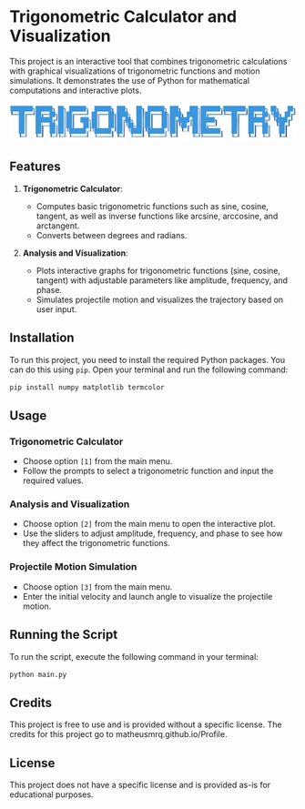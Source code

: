 # Trigonometric Calculator and Visualization

This project is an interactive tool that combines trigonometric calculations with graphical visualizations of trigonometric functions and motion simulations. It demonstrates the use of Python for mathematical computations and interactive plots.

![Name image](pics/name.png)

## Features

1. **Trigonometric Calculator**:
   - Computes basic trigonometric functions such as sine, cosine, tangent, as well as inverse functions like arcsine, arccosine, and arctangent.
   - Converts between degrees and radians.

2. **Analysis and Visualization**:
   - Plots interactive graphs for trigonometric functions (sine, cosine, tangent) with adjustable parameters like amplitude, frequency, and phase.
   - Simulates projectile motion and visualizes the trajectory based on user input.

## Installation

To run this project, you need to install the required Python packages. You can do this using `pip`. Open your terminal and run the following command:

```bash
pip install numpy matplotlib termcolor
```
## Usage

### Trigonometric Calculator

- Choose option `[1]` from the main menu.
- Follow the prompts to select a trigonometric function and input the required values.

### Analysis and Visualization

- Choose option `[2]` from the main menu to open the interactive plot.
- Use the sliders to adjust amplitude, frequency, and phase to see how they affect the trigonometric functions.

### Projectile Motion Simulation

- Choose option `[3]` from the main menu.
- Enter the initial velocity and launch angle to visualize the projectile motion.

## Running the Script
To run the script, execute the following command in your terminal:
```bash
python main.py
```
## Credits
This project is free to use and is provided without a specific license. The credits for this project go to matheusmrq.github.io/Profile.

## License
This project does not have a specific license and is provided as-is for educational purposes.
